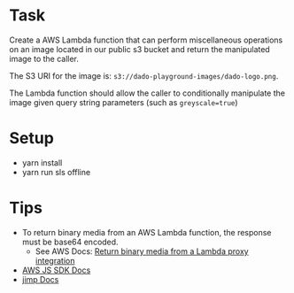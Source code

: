 # Task

Create a AWS Lambda function that can perform miscellaneous operations on an image located in our public s3 bucket and return the manipulated image to the caller. 

The S3 URI for the image is:
`s3://dado-playground-images/dado-logo.png`.

The Lambda function should allow the caller to conditionally manipulate the image given query string parameters (such as `greyscale=true`)

# Setup

* yarn install
* yarn run sls offline

# Tips
* To return binary media from an AWS Lambda function, the response must be base64 encoded.
  - See AWS Docs: [Return binary media from a Lambda proxy integration](https://docs.aws.amazon.com/apigateway/latest/developerguide/lambda-proxy-binary-media.html)
* [AWS JS SDK Docs](https://docs.aws.amazon.com/AWSJavaScriptSDK/latest/AWS/S3.html)
* [jimp Docs](https://www.npmjs.com/package/jimp)